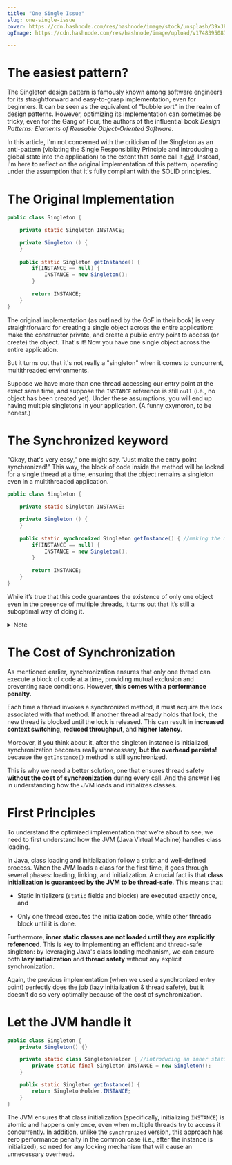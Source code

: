 ```yaml
---
title: "One Single Issue"
slug: one-single-issue
cover: https://cdn.hashnode.com/res/hashnode/image/stock/unsplash/39xJP40r6iI/upload/b1e5a25cfdbe9013e91c02c30d25c1fb.jpeg
ogImage: https://cdn.hashnode.com/res/hashnode/image/upload/v1748395087591/f36d37d0-3fd5-4b6e-a950-41cc0065bd26.jpeg

---
```


# The easiest pattern?

The Singleton design pattern is famously known among software engineers for its straightforward and easy-to-grasp implementation, even for beginners. It can be seen as the equivalent of "bubble sort" in the realm of design patterns. However, optimizing its implementation can sometimes be tricky, even for the Gang of Four, the authors of the influential book *Design Patterns: Elements of Reusable Object-Oriented Software*.

In this article, I'm not concerned with the criticism of the Singleton as an anti-pattern (violating the Single Responsibility Principle and introducing a global state into the application) to the extent that some call it [*evil*](https://web.archive.org/web/20210715184717/https://docs.microsoft.com/en-us/archive/blogs/scottdensmore/why-singletons-are-evil). Instead, I'm here to reflect on the original implementation of this pattern, operating under the assumption that it's fully compliant with the SOLID principles.

# The Original Implementation

```java
public class Singleton {

    private static Singleton INSTANCE;

    private Singleton () {        
    }
    
    public static Singleton getInstance() {
        if(INSTANCE == null) {
            INSTANCE = new Singleton();
        }
        
        return INSTANCE;
    }
}
```

The original implementation (as outlined by the GoF in their book) is very straightforward for creating a single object across the entire application: make the constructor private, and create a public entry point to access (or create) the object. That's it! Now you have one single object across the entire application.

But it turns out that it's not really a "singleton" when it comes to concurrent, multithreaded environments.

Suppose we have more than one thread accessing our entry point at the exact same time, and suppose the `INSTANCE` reference is still `null` (i.e., no object has been created yet). Under these assumptions, you will end up having multiple singletons in your application. (A funny oxymoron, to be honest.)

# The Synchronized keyword

"Okay, that's very easy," one might say. "Just make the entry point synchronized!" This way, the block of code inside the method will be locked for a single thread at a time, ensuring that the object remains a singleton even in a multithreaded application.

```java
public class Singleton {

    private static Singleton INSTANCE;

    private Singleton () {        
    }
    
    public static synchronized Singleton getInstance() { //making the method synchronized
        if(INSTANCE == null) {
            INSTANCE = new Singleton();
        }
        
        return INSTANCE;
    }
}
```

While it’s true that this code guarantees the existence of only one object even in the presence of multiple threads, it turns out that it’s still a suboptimal way of doing it.

<details data-node-type="hn-details-summary"><summary>Note</summary><div data-type="detailsContent">The GoF book was published in 1994, before Java was officially released in 1996. Their design patterns are based on languages like C++ and Smalltalk, not Java. However, their original implementation didn’t focus on concurrency issues, it only had a single responsibility: how to create a single object from a class.</div></details>

# The Cost of Synchronization

As mentioned earlier, synchronization ensures that only one thread can execute a block of code at a time, providing mutual exclusion and preventing race conditions. However, **this comes with a performance penalty.**

Each time a thread invokes a synchronized method, it must acquire the lock associated with that method. If another thread already holds that lock, the new thread is blocked until the lock is released. This can result in **increased context switching**, **reduced throughput**, and **higher latency**.

Moreover, if you think about it, after the singleton instance is initialized, synchronization becomes really unnecessary, **but the overhead persists!** because the `getInstance()` method is still synchronized.

This is why we need a better solution, one that ensures thread safety **without the cost of synchronization** during every call. And the answer lies in understanding how the JVM loads and initializes classes.

# First Principles

To understand the optimized implementation that we’re about to see, we need to first understand how the JVM (Java Virtual Machine) handles class loading.

In Java, class loading and initialization follow a strict and well-defined process. When the JVM loads a class for the first time, it goes through several phases: loading, linking, and initialization. A crucial fact is that **class initialization is guaranteed by the JVM to be thread-safe**. This means that:

* Static initializers (`static` fields and blocks) are executed exactly once, and
    
* Only one thread executes the initialization code, while other threads block until it is done.
    

Furthermore, **inner static classes are not loaded until they are explicitly referenced**. This is key to implementing an efficient and thread-safe singleton: by leveraging Java's class loading mechanism, we can ensure both **lazy initialization** and **thread safety** without any explicit synchronization.

Again, the previous implementation (when we used a synchronized entry point) perfectly does the job (lazy initialization & thread safety), but it doesn’t do so very optimally because of the cost of synchronization.

# Let the JVM handle it

```java
public class Singleton {
    private Singleton() {}

    private static class SingletonHolder { //introducing an inner static class
        private static final Singleton INSTANCE = new Singleton();
    }

    public static Singleton getInstance() {
        return SingletonHolder.INSTANCE;
    }
}
```

The JVM ensures that class initialization (specifically, initializing `INSTANCE`) is atomic and happens only once, even when multiple threads try to access it concurrently. In addition, unlike the `synchronized` version, this approach has zero performance penalty in the common case (i.e., after the instance is initialized), so need for any locking mechanism that will cause an unnecessary overhead.